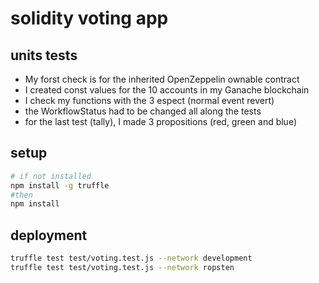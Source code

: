 # solidity voting app

## units tests

- My forst check is for the inherited OpenZeppelin ownable contract
- I created const values for the 10 accounts in my Ganache blockchain
- I check my functions with the 3 espect (normal event revert)
- the WorkflowStatus had to be changed all along the tests
- for the last test (tally), I made 3 propositions (red, green and blue)

## setup 

```bash
# if not installed
npm install -g truffle
#then
npm install
```

## deployment

```bash
truffle test test/voting.test.js --network development
truffle test test/voting.test.js --network ropsten
```
